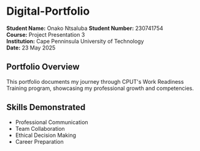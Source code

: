 # Digital-Portfolio

**Student Name:** Onako Ntsaluba 
**Student Number:** 230741754  
**Course:** Project Presentation 3  
**Institution:** Cape Penninsula University of Technology  
**Date:** 23 May 2025

## Portfolio Overview
This portfolio documents my journey through CPUT's Work Readiness Training program, showcasing my professional growth and competencies.

## Skills Demonstrated
- Professional Communication
- Team Collaboration
- Ethical Decision Making
- Career Preparation
